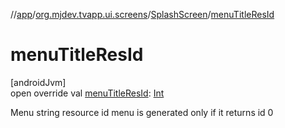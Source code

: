 //[app](../../../index.md)/[org.mjdev.tvapp.ui.screens](../index.md)/[SplashScreen](index.md)/[menuTitleResId](menu-title-res-id.md)

# menuTitleResId

[androidJvm]\
open override val [menuTitleResId](menu-title-res-id.md): [Int](https://kotlinlang.org/api/latest/jvm/stdlib/kotlin/-int/index.html)

Menu string resource id menu is generated only if it returns id 0
